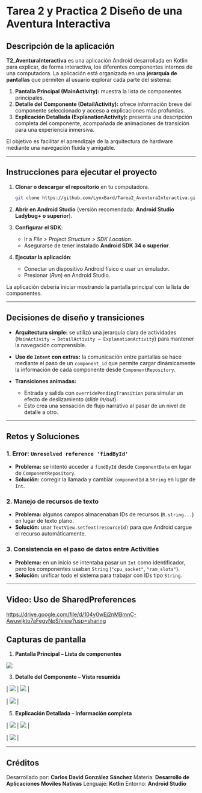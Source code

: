 # Tarea 2 y Practica 2 Diseño de una Aventura Interactiva

## Descripción de la aplicación

**T2_AventuraInteractiva** es una aplicación Android desarrollada en Kotlin para explicar, de forma interactiva, los diferentes componentes internos de una computadora.
La aplicación está organizada en una **jerarquía de pantallas** que permiten al usuario explorar cada parte del sistema:

1. **Pantalla Principal (MainActivity):** muestra la lista de componentes principales.
2. **Detalle del Componente (DetailActivity):** ofrece información breve del componente seleccionado y acceso a explicaciones más profundas.
3. **Explicación Detallada (ExplanationActivity):** presenta una descripción completa del componente, acompañada de animaciones de transición para una experiencia inmersiva.

El objetivo es facilitar el aprendizaje de la arquitectura de hardware mediante una navegación fluida y amigable.

---

## Instrucciones para ejecutar el proyecto

1. **Clonar o descargar el repositorio** en tu computadora.

   ```bash
   git clone https://github.com/LynxBard/Tarea2_AventuraInteractiva.git
   ```

2. **Abrir en Android Studio** (versión recomendada: **Android Studio Ladybug+ o superior**).

3. **Configurar el SDK**:

   * Ir a *File > Project Structure > SDK Location*.
   * Asegurarse de tener instalado **Android SDK 34 o superior**.

4. **Ejecutar la aplicación**:

   * Conectar un dispositivo Android físico o usar un emulador.
   * Presionar (*Run*) en Android Studio.

La aplicación debería iniciar mostrando la pantalla principal con la lista de componentes.

---

## Decisiones de diseño y transiciones

* **Arquitectura simple:** se utilizó una jerarquía clara de actividades (`MainActivity → DetailActivity → ExplanationActivity`) para mantener la navegación comprensible.
* **Uso de `Intent` con extras:** la comunicación entre pantallas se hace mediante el paso de un `component_id` que permite cargar dinámicamente la información de cada componente desde `ComponentRepository`.
* **Transiciones animadas:**

  * Entrada y salida con `overridePendingTransition` para simular un efecto de deslizamiento (*slide in/out*).
  * Esto crea una sensación de flujo narrativo al pasar de un nivel de detalle a otro.

---

## Retos y Soluciones

### 1. **Error: `Unresolved reference 'findById'`**

* **Problema:** se intentó acceder a `findById` desde `ComponentData` en lugar de `ComponentRepository`.
* **Solución:** corregir la llamada y cambiar `componentId` a `String` en lugar de `Int`.

### 2. **Manejo de recursos de texto**

* **Problema:** algunos campos almacenaban IDs de recursos (`R.string...`) en lugar de texto plano.
* **Solución:** usar `TextView.setText(resourceId)` para que Android cargue el recurso automáticamente.

### 3. **Consistencia en el paso de datos entre Activities**

* **Problema:** en un inicio se intentaba pasar un `Int` como identificador, pero los componentes usaban `String` (`"cpu_socket"`, `"ram_slots"`).
* **Solución:** unificar todo el sistema para trabajar con IDs tipo `String`.

---

## Video: Uso de SharedPreferences 

https://drive.google.com/file/d/104y0wEj2nMBmnC-Awuwjkto7aFegyNpS/view?usp=sharing

## Capturas de pantalla

1. **Pantalla Principal – Lista de componentes**

![](https://github.com/user-attachments/assets/2f19e9e9-f64a-435a-92a5-52a7c3a1b458)

3. **Detalle del Componente – Vista resumida**

| ![](https://github.com/user-attachments/assets/c29afc44-4b26-414b-ba98-9ec752631e21) | ![](https://github.com/user-attachments/assets/f1206a8d-fdd6-47bc-8364-a4ce93881255) |

| ![](https://github.com/user-attachments/assets/610774f4-24a2-4f34-8094-5ade3dced244) |

5. **Explicación Detallada – Información completa**

| ![](https://github.com/user-attachments/assets/6bbd465d-8a79-4ea6-bf63-b5ba71acb6fb) | ![](https://github.com/user-attachments/assets/9b2ca8ce-29d6-47f2-ab89-c8a1286c84bd) |

| ![](https://github.com/user-attachments/assets/f7cd5cf3-56fe-450e-80ea-e5cc011e3a5a) |

---

## Créditos

Desarrollado por: **Carlos David González Sánchez**
Materia: **Desarrollo de Aplicaciones Moviles Nativas**
Lenguaje: **Kotlin**
Entorno: **Android Studio**

